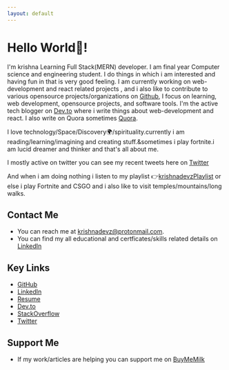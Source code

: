 ```yaml
---
layout: default
---
```


# Hello World👋!

I'm krishna Learning Full Stack(MERN) developer.
I am final year Computer science and engineering student.
I do things in which i am interested and having fun in that is very good feeling.
I am currently working on web-development and react related projects , and i also like to contribute to various opensource projects/organizations on [Github](https://github.com/krishnadevz), I focus on learning, web development, opensource projects, and software tools.
I'm the active tech blogger on [Dev.to](https://dev.to/krishnakakade) where i write things about web-development and react.
I also write on Quora sometimes [Quora](https://www.quora.com/profile/Krishna-Kakade-2).

I love technology/Space/Discovery🌍/spirituality.currently i am reading/learning/imagining and creating stuff.&sometimes i play fortnite.i am lucid dreamer and thinker and that's all about me.

I mostly active on twitter you can see my recent tweets here on [Twitter](https://twitter.com/krishnadevz)

And when i am doing nothing i listen to my playlist 👉[krishnadevzPlaylist](https://www.youtube.com/playlist?list=PLpgxnKQJjhelT86IP_4S-DNQWHNIpaxYo) or else i play Fortnite and CSGO and i also like to visit temples/mountains/long walks. 

## Contact Me

* You can reach me at [krishnadevz@protonmail.com](mailto:krishnadevz@protonmail.com).
* You can find my all educational and certficates/skills related details on [LinkedIn](https://www.linkedin.com/in/krishnakakade/)


## Key Links

* [GitHub](https://github.com/krishnadevz)
* [LinkedIn](https://www.linkedin.com/in/krishnakakade/)
* [Resume](https://gitconnected.com/krishnadevz/resume)
* [Dev.to](https://dev.to/krishnakakade)
* [StackOverflow](https://stackoverflow.com/users/8926157/krishna-kakade)
* [Twitter](https://twitter.com/krishnadevz)

## Support Me
* If my work/articles are helping you can support me on [BuyMeMilk](https://www.buymeacoffee.com/eAcXWMB)


